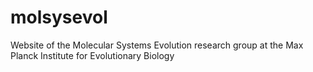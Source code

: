 # molsysevol
Website of the Molecular Systems Evolution research group at the Max Planck Institute for Evolutionary Biology
